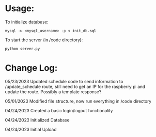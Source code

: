 # Usage:

To initialize database:
```
mysql -u <mysql_username> -p < init_db.sql
```

To start the server (in /code directory):
```
python server.py
```

# Change Log:

05/23/2023 Updated schedule code to send information to /update_schedule route, still need to get an IP for the raspberry pi and update the route. Possibly a template response?

05/01/2023 Modified file structure, now run everything in /code directory

04/24/2023 Created a basic login/logout functionality

04/24/2023 Initialized Database

04/24/2023 Initial Upload